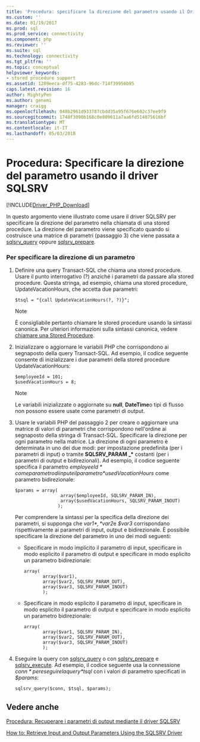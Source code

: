 ```yaml
---
title: 'Procedura: specificare la direzione del parametro usando il Driver SQLSRV | Documenti Microsoft'
ms.custom: ''
ms.date: 01/19/2017
ms.prod: sql
ms.prod_service: connectivity
ms.component: php
ms.reviewer: ''
ms.suite: sql
ms.technology: connectivity
ms.tgt_pltfrm: ''
ms.topic: conceptual
helpviewer_keywords:
- stored procedure support
ms.assetid: 1209eeca-df75-4283-96dc-714f39956b95
caps.latest.revision: 16
author: MightyPen
ms.author: genemi
manager: craigg
ms.openlocfilehash: 048b2961d933787cbdd35a95f676e602c37ee9f9
ms.sourcegitcommit: 1740f3090b168c0e809611a7aa6fd514075616bf
ms.translationtype: MT
ms.contentlocale: it-IT
ms.lasthandoff: 05/03/2018
---
```

# <a name="how-to-specify-parameter-direction-using-the-sqlsrv-driver"></a>Procedura: Specificare la direzione del parametro usando il driver SQLSRV
[!INCLUDE[Driver_PHP_Download](../../includes/driver_php_download.md)]

In questo argomento viene illustrato come usare il driver SQLSRV per specificare la direzione del parametro nella chiamata di una stored procedure. La direzione del parametro viene specificato quando si costruisce una matrice di parametri (passaggio 3) che viene passata a [sqlsrv_query](../../connect/php/sqlsrv-query.md) oppure [sqlsrv_prepare](../../connect/php/sqlsrv-prepare.md).  
  
### <a name="to-specify-parameter-direction"></a>Per specificare la direzione di un parametro  
  
1.  Definire una query Transact-SQL che chiama una stored procedure. Usare il punto interrogativo (?) anziché i parametri da passare alla stored procedure. Questa stringa, ad esempio, chiama una stored procedure, UpdateVacationHours, che accetta due parametri:  
  
    ```  
    $tsql = "{call UpdateVacationHours(?, ?)}";  
    ```  
  
    > [!NOTE]  
    > È consigliabile pertanto chiamare le stored procedure usando la sintassi canonica. Per ulteriori informazioni sulla sintassi canonica, vedere [chiamare una Stored Procedure](../../relational-databases/native-client-odbc-stored-procedures/calling-a-stored-procedure.md).  
  
2.  Inizializzare o aggiornare le variabili PHP che corrispondono ai segnaposto della query Transact-SQL. Ad esempio, il codice seguente consente di inizializzare i due parametri della stored procedure UpdateVacationHours:  
  
    ```  
    $employeeId = 101;  
    $usedVacationHours = 8;  
    ```  
  
    > [!NOTE]  
    > Le variabili inizializzate o aggiornate su **null**, **DateTime**o tipi di flusso non possono essere usate come parametri di output.  
  
3.  Usare le variabili PHP del passaggio 2 per creare o aggiornare una matrice di valori di parametri che corrispondono nell'ordine ai segnaposto della stringa di Transact-SQL. Specificare la direzione per ogni parametro nella matrice. La direzione di ogni parametro è determinata in uno dei due modi: per impostazione predefinita (per i parametri di input) o tramite **SQLSRV_PARAM _\***  costanti (per i parametri di output e bidirezionali). Ad esempio, il codice seguente specifica il parametro *$employeeId* come parametro di input e il parametro *$usedVacationHours* come parametro bidirezionale:  
  
    ```  
    $params = array(  
                     array($employeeId, SQLSRV_PARAM_IN),  
                     array($usedVacationHours, SQLSRV_PARAM_INOUT)  
                    );  
    ```  
  
    Per comprendere la sintassi per la specifica della direzione dei parametri, si supponga che *$var1*, *$var2*e *$var3* corrispondano rispettivamente ai parametri di input, output e bidirezionale. È possibile specificare la direzione del parametro in uno dei modi seguenti:  
  
    -   Specificare in modo implicito il parametro di input, specificare in modo esplicito il parametro di output e specificare in modo esplicito un parametro bidirezionale:  
  
        ```  
        array(   
               array($var1),  
               array($var2, SQLSRV_PARAM_OUT),  
               array($var3, SQLSRV_PARAM_INOUT)  
               );  
        ```  
  
    -   Specificare in modo esplicito il parametro di input, specificare in modo esplicito il parametro di output e specificare in modo esplicito un parametro bidirezionale:  
  
        ```  
        array(   
               array($var1, SQLSRV_PARAM_IN),  
               array($var2, SQLSRV_PARAM_OUT),  
               array($var3, SQLSRV_PARAM_INOUT)  
               );  
        ```  
  
4.  Eseguire la query con [sqlsrv_query](../../connect/php/sqlsrv-query.md) o con [sqlsrv_prepare](../../connect/php/sqlsrv-prepare.md) e [sqlsrv_execute](../../connect/php/sqlsrv-execute.md). Ad esempio, il codice seguente usa la connessione *$conn* per eseguire la query *$tsql* con i valori di parametro specificati in *$params*:  
  
    ```  
    sqlsrv_query($conn, $tsql, $params);  
    ```  
  
## <a name="see-also"></a>Vedere anche  
[Procedura: Recuperare i parametri di output mediante il driver SQLSRV](../../connect/php/how-to-retrieve-output-parameters-using-the-sqlsrv-driver.md)

[How to: Retrieve Input and Output Parameters Using the SQLSRV Driver](../../connect/php/how-to-retrieve-input-and-output-parameters-using-the-sqlsrv-driver.md)  
  
